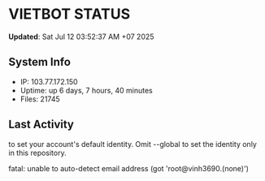 # VIETBOT STATUS
**Updated**: Sat Jul 12 03:52:37 AM +07 2025

## System Info
- IP: 103.77.172.150
- Uptime: up 6 days, 7 hours, 40 minutes
- Files: 21745

## Last Activity

to set your account's default identity.
Omit --global to set the identity only in this repository.

fatal: unable to auto-detect email address (got 'root@vinh3690.(none)')
